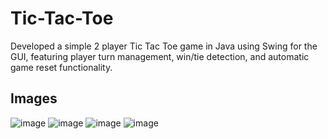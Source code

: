 # Tic-Tac-Toe
Developed a simple 2 player Tic Tac Toe game in Java using Swing for the GUI, featuring player turn management, win/tie detection, and automatic game reset functionality.

<h2>Images</h2>

![image](https://github.com/user-attachments/assets/844242ee-a52a-4175-bfd2-71565e33b17c)
![image](https://github.com/user-attachments/assets/78fe0cc5-479e-4a69-a97d-df3c574b6fb7)
![image](https://github.com/user-attachments/assets/595621bd-f9e5-412b-84ab-f802d5e90696)
![image](https://github.com/user-attachments/assets/df69e9ac-5ce9-4541-8d7d-b043a9c109f0)





